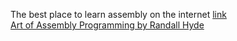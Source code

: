 The best place to learn assembly on the internet [link](http://www.plantation-productions.com/Webster/)  
[Art of Assembly Programming by Randall Hyde](http://www.plantation-productions.com/Webster/www.artofasm.com/index.html)  


